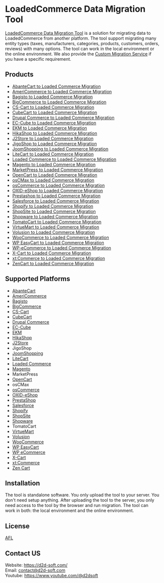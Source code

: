 # LoadedCommerce Data Migration Tool
[LoadedCommerce Data Migration Tool](https://d2d-soft.com/22-loaded-migration) is a solution for migrating data to LoadedCommerce from another platform. The tool support migrating many entity types (taxes, manufacturers, categories, products, customers, orders, reviews) with many options. The tool can work in the local environment or the online environment. We also provide the [Custom Migration Service](https://d2d-soft.com/migration-services/296-data-migration-customization.html) if you have a specific requirement. 

## Products
- [AbanteCart to Loaded Commerce Migration](https://d2d-soft.com/loaded-migration/1124-10862-abantecart-to-loaded-migration-tool.html#/72-entities-1000)
- [AmeriCommerce to Loaded Commerce Migration](https://d2d-soft.com/loaded-migration/770-7247-americommerce-to-loaded-migration-tool.html#/72-entities-1000)
- [Bagisto to Loaded Commerce Migration](https://d2d-soft.com/loaded-migration/937-8956-bagisto-to-loaded-migration-tool.html#/72-entities-1000)
- [BigCommerce to Loaded Commerce Migration](https://d2d-soft.com/loaded-migration/413-1667-bigcommerce-to-loaded-migration-tool.html#/72-entities-1000)
- [CS-Cart to Loaded Commerce Migration](https://d2d-soft.com/loaded-migration/324-1387-cs-cart-to-loaded-migration-tool.html)
- [CubeCart to Loaded Commerce Migration](https://d2d-soft.com/loaded-migration/122-532-cubecart-to-loaded-migration-tool.html)
- [Drupal Commerce to Loaded Commerce Migration](https://d2d-soft.com/loaded-migration/359-drupal-commerce-to-loaded-migration-service.html)
- [EC-Cube to Loaded Commerce Migration](https://d2d-soft.com/loaded-migration/998-9573-ec-cube-to-loaded-migration-tool.html#/72-entities-1000)
- [EKM to Loaded Commerce Migration](https://d2d-soft.com/loaded-migration/824-7799-ekm-to-loaded-migration-tool.html#/72-entities-1000)
- [HikaShop to Loaded Commerce Migration](https://d2d-soft.com/loaded-migration/456-1877-hikashop-to-loaded-migration-tool.html#/72-entities-1000)
- [J2Store to Loaded Commerce Migration](https://d2d-soft.com/loaded-migration/499-2072-j2store-to-loaded-migration-tool.html#/72-entities-1000)
- [JigoShop to Loaded Commerce Migration](https://d2d-soft.com/loaded-migration/542-2267-jigoshop-to-loaded-migration-tool.html#/72-entities-1000)
- [JoomShopping to Loaded Commerce Migration](https://d2d-soft.com/loaded-migration/592-2507-joomshopping-to-loaded-migration-tool.html#/72-entities-1000)
- [LiteCart to Loaded Commerce Migration](https://d2d-soft.com/loaded-migration/878-8361-litecart-to-loaded-migration-tool.html#/72-entities-1000)
- [Loaded Commerce to Loaded Commerce Migration](https://d2d-soft.com/loaded-migration/123-537-loaded-to-loaded-migration-tool.html)
- [Magento to Loaded Commerce Migration](https://d2d-soft.com/loaded-migration/124-542-magento-to-loaded-migration-tool.html)
- [MarketPress to Loaded Commerce Migration](https://d2d-soft.com/loaded-migration/567-2387-marketpress-to-loaded-migration-tool.html#/72-entities-1000)
- [OpenCart to Loaded Commerce Migration](https://d2d-soft.com/loaded-migration/125-547-opencart-to-loaded-migration-tool.html)
- [osCMax to Loaded Commerce Migration](https://d2d-soft.com/loaded-migration/1191-11545-oscmax-to-loaded-migration-tool.html#/72-entities-1000)
- [osCommerce to Loaded Commerce Migration](https://d2d-soft.com/loaded-migration/126-552-oscommerce-to-loaded-migration-tool.html)
- [OXID-eShop to Loaded Commerce Migration](https://d2d-soft.com/loaded-migration/127-557-oxid-eshop-to-loaded-migration-tool.html)
- [Prestashop to Loaded Commerce Migration](https://d2d-soft.com/loaded-migration/128-562-prestashop-to-loaded-migration-tool.html)
- [Salesforce to Loaded Commerce Migration](https://d2d-soft.com/loaded-migration/718-6726-salesforce-to-loaded-migration-tool.html#/72-entities-1000)
- [Shopify to Loaded Commerce Migration](https://d2d-soft.com/loaded-migration/376-1487-shopify-to-loaded-migration-tool.html#/72-entities-1000)
- [ShopSite to Loaded Commerce Migration](https://d2d-soft.com/loaded-migration/851-8075-shopsite-to-loaded-migration-tool.html#/72-entities-1000)
- [Shopware to Loaded Commerce Migration](https://d2d-soft.com/loaded-migration/1060-10202-shopware-to-loaded-migration-tool.html#/72-entities-1000)
- [TomatoCart to Loaded Commerce Migration](https://d2d-soft.com/loaded-migration/1223-11886-tomatocart-to-loaded-migration-tool.html#/72-entities-1000)
- [VirtueMart to Loaded Commerce Migration](https://d2d-soft.com/loaded-migration/129-567-virtuemart-to-loaded-migration-tool.html)
- [Volusion to Loaded Commerce Migration](https://d2d-soft.com/loaded-migration/641-5923-volusion-to-loaded-migration-tool.html#/72-entities-1000)
- [WooCommerce to Loaded Commerce Migration](https://d2d-soft.com/loaded-migration/130-572-woocommerce-to-loaded-migration-tool.html)
- [WP EasyCart to Loaded Commerce Migration](https://d2d-soft.com/loaded-migration/667-6198-wpeasycart-to-loaded-migration-tool.html#/72-entities-1000)
- [WP-eCommerce to Loaded Commerce Migration](https://d2d-soft.com/loaded-migration/131-577-wp-ecommerce-to-loaded-migration-tool.html)
- [X-Cart to Loaded Commerce Migration](https://d2d-soft.com/loaded-migration/132-582-x-cart-to-loaded-migration-tool.html)
- [xt:Commerce to Loaded Commerce Migration](https://d2d-soft.com/loaded-migration/133-587-xtcommerce-to-loaded-migration-tool.html)
- [ZenCart to Loaded Commerce Migration](https://d2d-soft.com/loaded-migration/134-592-zencart-to-loaded-migration-tool.html)

## Supported Platforms
- [AbanteCart](https://www.abantecart.com/)
- [AmeriCommerce](https://www.americommerce.com/)
- [Bagisto](https://bagisto.com/)
- [BigCommerce](https://www.bigcommerce.com/)
- [CS-Cart](https://www.cs-cart.com/)
- [CubeCart](https://www.cubecart.com/)
- [Drupal Commerce](https://drupalcommerce.org/)
- [EC-Cube](https://www.ec-cube.net/)
- [EKM](https://www.ekm.com/)
- [HikaShop](https://www.hikashop.com/)
- [J2Store](https://www.j2store.org/)
- JigoShop
- [JoomShopping](https://extensions.joomla.org/extension/joomshopping/)
- [LiteCart](https://www.litecart.net/)
- [Loaded Commerce](https://loadedcommerce.com/)
- [Magento](https://magento.com/)
- MarketPress
- [OpenCart](https://www.opencart.com/)
- osCMax
- [osCommerce](https://www.oscommerce.com/)
- [OXID-eShop](https://www.oxid-esales.com)
- [PrestaShop](https://www.prestashop.com)
- [Salesforce](https://www.salesforce.com/)
- [Shopify](https://www.shopify.com/)
- [ShopSite](https://www.shopsite.com/)
- [Shopware](https://www.shopware.com/)
- TomatoCart
- [VirtueMart](https://virtuemart.net/)
- [Volusion](https://volusion.com/)
- [WooCommerce](https://woocommerce.com/)
- [WP EasyCart](https://www.wpeasycart.com/)
- [WP eCommerce](https://wpecommerce.org/)
- [X-Cart](https://www.x-cart.com/)
- [xt:Commerce](https://www.xt-commerce.com/)
- [Zen Cart](https://www.zen-cart.com/)

## Installation
The tool is standalone software. You only upload the tool to your server. You don't need setup anything. After uploading the tool to the server, you only need access to the tool by the browser and run migration. The tool can work in both: the local environment and the online environment.

## License

[AFL](https://d2d-soft.com/license/AFL.txt)

## Contact US
Website: https://d2d-soft.com/ \
Email: contact@d2d-soft.com \
Youtube: https://www.youtube.com/@d2dsoft 
